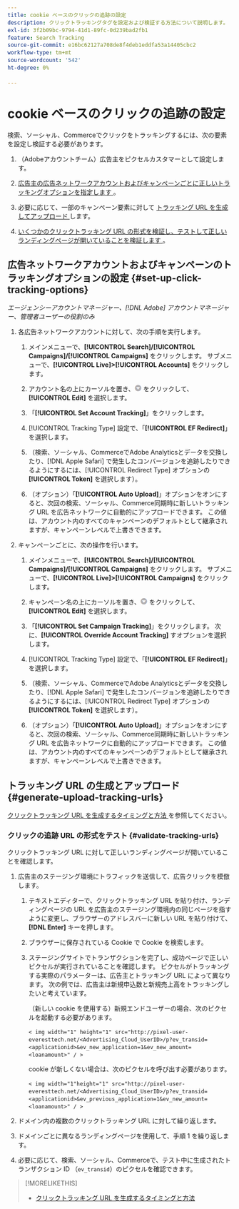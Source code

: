 ```yaml
---
title: cookie ベースのクリックの追跡の設定
description: クリックトラッキングタグを設定および検証する方法について説明します。
exl-id: 3f2b09bc-9794-41d1-89fc-0d239bad2fb1
feature: Search Tracking
source-git-commit: e16bc62127a708de8f4deb1eddfa53a14405cbc2
workflow-type: tm+mt
source-wordcount: '542'
ht-degree: 0%

---
```


# cookie ベースのクリックの追跡の設定

検索、ソーシャル、Commerceでクリックをトラッキングするには、次の要素を設定し検証する必要があります。

1. （Adobeアカウントチーム）広告主をピクセルカスタマーとして設定します。

1. [ 広告主の広告ネットワークアカウントおよびキャンペーンごとに正しいトラッキングオプションを指定します ](#set-up-click-tracking-options)。

1. 必要に応じて、一部のキャンペーン要素に対して [ トラッキング URL を生成してアップロード ](#generate-upload-tracking-urls) します。

1. [ いくつかのクリックトラッキング URL の形式を検証し、テストして正しいランディングページが開いていることを検証します ](#validate-tracking-urls)。

## 広告ネットワークアカウントおよびキャンペーンのトラッキングオプションの設定 {#set-up-click-tracking-options}

*エージェンシーアカウントマネージャー、[!DNL Adobe] アカウントマネージャー、管理者ユーザーの役割のみ*

1. 各広告ネットワークアカウントに対して、次の手順を実行します。

   1. メインメニューで、**[!UICONTROL Search]/[!UICONTROL Campaigns]/[!UICONTROL Campaigns]** をクリックします。 サブメニューで、**[!UICONTROL Live]>[!UICONTROL Accounts]** をクリックします。

   1. アカウント名の上にカーソルを置き、![ メニューアイコン ](/help/search-social-commerce/assets/arrow-dropdown-menu.png " メニューアイコン ") をクリックして、**[!UICONTROL Edit]** を選択します。

   1. 「**[!UICONTROL Set Account Tracking]**」をクリックします。

   1. [!UICONTROL Tracking Type] 設定で、「**[!UICONTROL EF Redirect]**」を選択します。

   1. （検索、ソーシャル、CommerceでAdobe Analyticsとデータを交換したり、[!DNL Apple Safari] で発生したコンバージョンを追跡したりできるようにするには、[!UICONTROL Redirect Type] オプションの **[!UICONTROL Token]** を選択します）。

   1. （オプション）「**[!UICONTROL Auto Upload]**」オプションをオンにすると、次回の検索、ソーシャル、Commerce同期時に新しいトラッキング URL を広告ネットワークに自動的にアップロードできます。 この値は、アカウント内のすべてのキャンペーンのデフォルトとして継承されますが、キャンペーンレベルで上書きできます。

1. キャンペーンごとに、次の操作を行います。

   1. メインメニューで、**[!UICONTROL Search]/[!UICONTROL Campaigns]/[!UICONTROL Campaigns]** をクリックします。 サブメニューで、**[!UICONTROL Live]>[!UICONTROL Campaigns]** をクリックします。

   1. キャンペーン名の上にカーソルを置き、![ メニューアイコン ](/help/search-social-commerce/assets/arrow-dropdown-menu.png " メニューアイコン ") をクリックして、**[!UICONTROL Edit]** を選択します。

   1. 「**[!UICONTROL Set Campaign Tracking]**」をクリックします。 次に、**[!UICONTROL Override Account Tracking]** すオプションを選択します。

   1. [!UICONTROL Tracking Type] 設定で、「**[!UICONTROL EF Redirect]**」を選択します。

   1. （検索、ソーシャル、CommerceでAdobe Analyticsとデータを交換したり、[!DNL Apple Safari] で発生したコンバージョンを追跡したりできるようにするには、[!UICONTROL Redirect Type] オプションの **[!UICONTROL Token]** を選択します）。

   1. （オプション）「**[!UICONTROL Auto Upload]**」オプションをオンにすると、次回の検索、ソーシャル、Commerce同期時に新しいトラッキング URL を広告ネットワークに自動的にアップロードできます。 この値は、アカウント内のすべてのキャンペーンのデフォルトとして継承されますが、キャンペーンレベルで上書きできます。

## トラッキング URL の生成とアップロード {#generate-upload-tracking-urls}

[ クリックトラッキング URL を生成するタイミングと方法 ](/help/search-social-commerce/tracking/click-tracking-ways-to-generate.md) を参照してください。

### クリックの追跡 URL の形式をテスト {#validate-tracking-urls}

クリックトラッキング URL に対して正しいランディングページが開いていることを確認します。

1. 広告主のステージング環境にトラフィックを送信して、広告クリックを模倣します。

   1. テキストエディターで、クリックトラッキング URL を貼り付け、ランディングページの URL を広告主のステージング環境内の同じページを指すように変更し、ブラウザーのアドレスバーに新しい URL を貼り付けて、**[!DNL Enter]** キーを押します。

   1. ブラウザーに保存されている Cookie で Cookie を検索します。

   1. ステージングサイトでトランザクションを完了し、成功ページで正しいピクセルが実行されていることを確認します。 ピクセルがトラッキングする実際のパラメーターは、広告主とトラッキング URL によって異なります。 次の例では、広告主は新規申込数と新規売上高をトラッキングしたいと考えています。

      （新しい cookie を使用する）新規エンドユーザーの場合、次のピクセルを起動する必要があります。

      `< img width="1" height="1" src="http://pixel-user-everesttech.net/<Advertising_Cloud_UserID>/p?ev_transid=<applicationid>&ev_new_application=1&ev_new_amount=<loanamount>" / >`

      cookie が新しくない場合は、次のピクセルを呼び出す必要があります。

      `< img width="1"height="1" src="http://pixel-user-everesttech.net/<Advertising_Cloud_UserID>/p?ev_transid=<applicationid>&ev_previous_application=1&ev_new_amount=<loanamount>" / >`


1. ドメイン内の複数のクリックトラッキング URL に対して繰り返します。

1. ドメインごとに異なるランディングページを使用して、手順 1 を繰り返します。

1. 必要に応じて、検索、ソーシャル、Commerceで、テスト中に生成されたトランザクション ID （`ev_transid`）のピクセルを確認できます。

>[!MORELIKETHIS]
>
>* [ クリックトラッキング URL を生成するタイミングと方法 ](/help/search-social-commerce/tracking/click-tracking-ways-to-generate.md)
